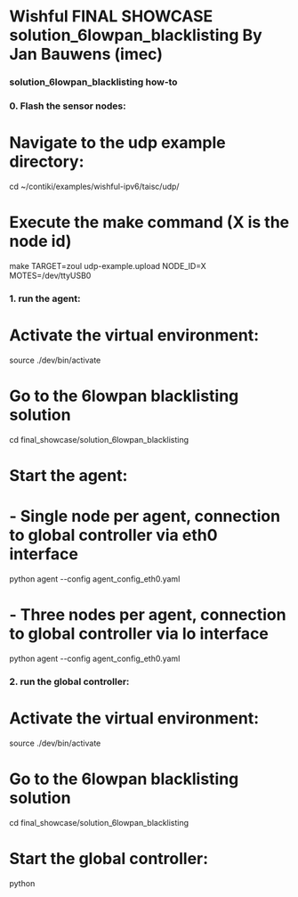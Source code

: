 Wishful FINAL SHOWCASE solution_6lowpan_blacklisting
By Jan Bauwens (imec)
============================

### solution_6lowpan_blacklisting how-to

### 0. Flash the sensor nodes:
# Navigate to the udp example directory:
cd ~/contiki/examples/wishful-ipv6/taisc/udp/
# Execute the make command (X is the node id)
make TARGET=zoul udp-example.upload NODE_ID=X MOTES=/dev/ttyUSB0

### 1. run the agent:
# Activate the virtual environment:
source ./dev/bin/activate
# Go to the 6lowpan blacklisting solution
cd final_showcase/solution_6lowpan_blacklisting
# Start the agent:
# - Single node per agent, connection to global controller via eth0 interface
python agent --config agent_config_eth0.yaml 
# - Three nodes per agent, connection to global controller via lo interface
python agent --config agent_config_eth0.yaml 
    
### 2. run the global controller:
# Activate the virtual environment:
source ./dev/bin/activate
# Go to the 6lowpan blacklisting solution
cd final_showcase/solution_6lowpan_blacklisting
# Start the global controller:
python 
